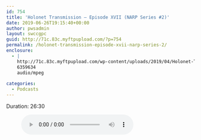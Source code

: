 ```yaml
---
id: 754
title: 'Holonet Transmission – Episode XVII (NARP Series #2)'
date: 2019-06-26T19:15:40+00:00
author: pwsadmin
layout: swccgpc
guid: http://71c.83c.myftpupload.com/?p=754
permalink: /holonet-transmission-episode-xvii-narp-series-2/
enclosure:
  - |
    http://71c.83c.myftpupload.com/wp-content/uploads/2019/04/Holonet-Transmission-–-Episode-XVII-NARP-Series-2.mp3
    6359634
    audio/mpeg
    
categories:
  - Podcasts
---
```

 

Duration: 26:30<figure class="wp-block-audio"><audio controls src="http://71c.83c.myftpupload.com/wp-content/uploads/2019/04/Holonet-Transmission-–-Episode-XVII-NARP-Series-2.mp3"></audio></figure>